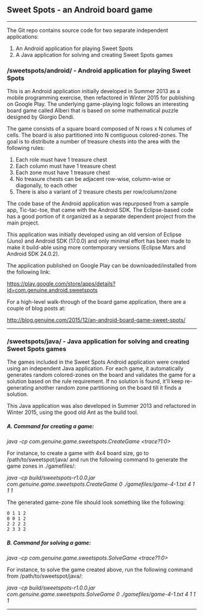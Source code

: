 ## Sweet Spots - an Android board game

---

The Git repo contains source code for two separate independent applications:

1. An Android application for playing Sweet Spots
2. A Java application for solving and creating Sweet Spots games

### /sweetspots/android/ - Android application for playing Sweet Spots

This is an Android application initially developed in Summer 2013 as a mobile programming exercise, then refactored in Winter 2015 for publishing on Google Play.  The underlying game-playing logic follows an interesting board game called Alberi that is based on some mathematical puzzle designed by Giorgio Dendi.

The game consists of a square board composed of N rows x N columes of cells.  The board is also partitioned into N contiguous colored-zones.  The goal is to distribute a number of treasure chests into the area with the following rules:

1. Each role must have 1 treasure chest
2. Each column must have 1 treasure chest
3. Each zone must have 1 treasure chest
4. No treasure chests can be adjacent row-wise, column-wise or diagonally, to each other
5. There is also a variant of 2 treasure chests per row/column/zone

The code base of the Android application was repurposed from a sample app, Tic-tac-toe, that came with the Android SDK.  The Eclipse-based code has a good portion of it organized as a separate dependent project from the main project.

This application was initially developed using an old version of Eclipse (Juno) and Android SDK (17.0.0) and only minimal effort has been made to make it build-able using more contemporary versions (Eclipse Mars and Android SDK 24.0.2).

The application published on Google Play can be downloaded/installed from the following link:

https://play.google.com/store/apps/details?id=com.genuine.android.sweetspots

For a high-level walk-through of the board game application, there are a couple of blog posts at:

http://blog.genuine.com/2015/12/an-android-board-game-sweet-spots/

---

### /sweetspots/java/ - Java application for solving and creating Sweet Spots games

The games included in the Sweet Spots Android application were created using an independent Java application.  For each game, it automatically generates random colored-zones on the board and validates the game for a solution based on the rule requirement.  If no solution is found, it'll keep re-generating another random zone partitioning on the board till it finds a solution.

This Java application was also developed in Summer 2013 and refactored in Winter 2015, using the good old Ant as the build tool.

##### A. Command for creating a game:

*java -cp <classPath> com.genuine.game.sweetspots.CreateGame <trace?1:0> <boardZoneFile> <boardSize> <targetsPerRow> <targetsPerCol> <targetsPerZone>*

For instance, to create a game with 4x4 board size, go to /path/to/sweetspot/java/ and run the following command to generate the game zones in ./gamefiles/:

*java -cp build/sweetspots-r1.0.0.jar com.genuine.game.sweetspots.CreateGame 0 ./gamefiles/game-4-1.txt 4 1 1 1*

The generated game-zone file should look something like the following:

```
0 1 1 2
0 0 1 2
2 2 2 2
2 3 3 2
```

##### B. Command for solving a game:

*java -cp <classPath> com.genuine.game.sweetspots.SolveGame <trace?1:0> <boardZoneFile> <boardSize> <targetsPerRow> <targetsPerCol> <targetsPerZone>*

For instance, to solve the game created above, run the following command from /path/to/sweetspot/java/:

*java -cp build/sweetspots-r1.0.0.jar com.genuine.game.sweetspots.SolveGame 0 ./gamefiles/game-4-1.txt 4 1 1 1*

---
